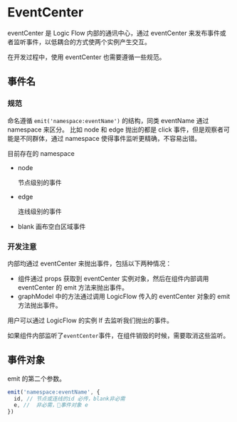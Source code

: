 # EventCenter
eventCenter 是 Logic Flow 内部的通讯中心，通过 eventCenter 来发布事件或者监听事件，以低耦合的方式使两个实例产生交互。

在开发过程中，使用 eventCenter 也需要遵循一些规范。

## 事件名

### 规范
命名遵循 `emit('namespace:eventName')` 的结构，同类 eventName 通过 namespace 来区分。
比如 node 和 edge 抛出的都是 click 事件，但是观察者可能是不同群体，通过 namespace 使得事件监听更精确，不容易出错。

目前存在的 namespace
- node

  节点级别的事件

- edge

  连线级别的事件

- blank
  画布空白区域事件
  

### 开发注意
内部均通过 eventCenter 来抛出事件，包括以下两种情况：
- 组件通过 props 获取到 eventCenter 实例对象，然后在组件内部调用 eventCenter 的 emit 方法来抛出事件。
- graphModel 中的方法通过调用 LogicFlow 传入的 eventCenter 对象的 emit 方法抛出事件。

用户可以通过 LogicFlow 的实例 lf 去监听我们抛出的事件。

如果组件内部监听了`eventCenter`事件，在组件销毁的时候，需要取消这些监听。

## 事件对象
emit 的第二个参数。
```js
emit('namespace:eventName', {
  id, // 节点或连线的id 必传，blank非必需
  e, //  非必需，事件对象 e
})
